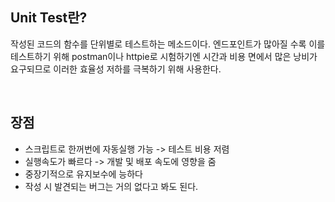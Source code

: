 ## Unit Test란?
작성된 코드의 함수를 단위별로 테스트하는 메소드이다. 엔드포인트가 많아질 수록 이를 테스트하기 위해 postman이나 httpie로 시험하기엔 시간과 비용 면에서 많은 낭비가 요구되므로 이러한 효율성 저하를 극복하기 위해 사용한다.

<br />

## 장점
- 스크립트로 한꺼번에 자동실행 가능 -> 테스트 비용 저렴
- 실행속도가 빠르다 -> 개발 및 배포 속도에 영향을 줌
- 중장기적으로 유지보수에 능하다
- 작성 시 발견되는 버그는 거의 없다고 봐도 된다.


<br />
